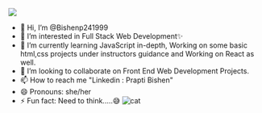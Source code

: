 
  ![](https://komarev.com/ghpvc/?username=Bishenp24199&color=blueviolet&style=plastic&abbreviated=true)
  
- 👋 Hi, I’m @Bishenp241999
- 👀 I’m interested in Full Stack Web Development✨
- 🌱 I’m currently learning JavaScript in-depth, Working on some basic html,css projects under instructors guidance and Working on React as well.
- 💞️ I’m looking to collaborate on Front End Web Development Projects.
- 📫 How to reach me "Linkedin : Prapti Bishen"
- 😄 Pronouns: she/her
- ⚡ Fun fact: Need to think.....😅
  ![cat](https://i.giphy.com/media/v1.Y2lkPTc5MGI3NjExbHd1NzMwY2UyMm81djE5OTZydXJ2OHdmd3Q4ZzE1ZHNtMG93dWJicyZlcD12MV9pbnRlcm5hbF9naWZfYnlfaWQmY3Q9cw/eg4q8ka6zQuQ2qgKwe/giphy.gif)

<!---
Bishenp241999/Bishenp241999 is a ✨ special ✨ repository because its `README.md` (this file) appears on your GitHub profile.
You can click the Preview link to take a look at your changes.
--->
